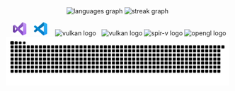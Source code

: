 
<div align="center">

  <div align="center">
    <img src="https://github-readme-stats.vercel.app/api/top-langs?username=Siddharth2077&locale=en&hide_title=false&layout=compact&card_width=320&langs_count=10&theme=merko&hide_border=true&order=2" height="200" alt="languages graph"  />
    <img src="https://streak-stats.demolab.com?user=Siddharth2077&locale=en&mode=daily&theme=merko&hide_border=true&border_radius=5&order=3" height="200" alt="streak graph"  />
  </div>

  <br/>

  <div align="center">
    <img width="5" />
    <img src="https://github.com/devicons/devicon/blob/v2.16.0/icons/visualstudio/visualstudio-original.svg" height="30" alt="visual studio logo" />
    <img width="10" />
    <img src="https://github.com/devicons/devicon/blob/v2.16.0/icons/vscode/vscode-original.svg" height="30" alt="vs code logo" />
    <img width="10" />
    <img src="https://cmake.org/wp-content/uploads/2023/08/CMake-Logo.svg" height="30" alt="vulkan logo" />
    <img width="5" />
    <img src="https://upload.wikimedia.org/wikipedia/commons/f/fe/Vulkan_logo.svg" height="30" alt="vulkan logo" />
    <img src="https://www.khronos.org/assets/images/api_logos/spirv.svg" height="35" alt="spir-v logo" />
    <img src="https://upload.wikimedia.org/wikipedia/commons/e/e9/Opengl-logo.svg" height="35" alt="opengl logo" />    
  </div>
  
  <img src="https://raw.githubusercontent.com/Siddharth2077/Siddharth2077/output/snake.svg" alt="Snake animation" />
  


</div>

